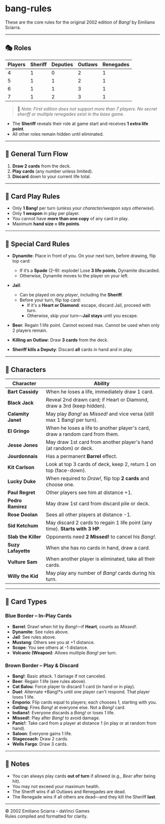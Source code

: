 # bang-rules

These are the core rules for the original 2002 edition of _Bang!_ by Emiliano Sciarra.

---

## 🎭 Roles

| Players | Sheriff | Deputies | Outlaws | Renegades |
| ------- | ------- | -------- | ------- | --------- |
| 4       | 1       | 0        | 2       | 1         |
| 5       | 1       | 1        | 2       | 1         |
| 6       | 1       | 1        | 3       | 1         |
| 7       | 1       | 2        | 3       | 1         |

> 🛑 _Note: First edition does not support more than 7 players. No secret sheriff or multiple renegades exist in the base game._

- The **Sheriff** reveals their role at game start and receives **1 extra life point**.
- All other roles remain hidden until eliminated.

---

## 🔁 General Turn Flow

1. **Draw 2 cards** from the deck.
2. **Play cards** (any number unless limited).
3. **Discard** down to your current life total.

---

## 🔫 Card Play Rules

- Only **1 Bang!** per turn (_unless your character/weapon says otherwise_).
- Only **1 weapon** in play per player.
- You cannot have **more than one copy** of any card in play.
- Maximum **hand size = life points**.

---

## 🧨 Special Card Rules

- **Dynamite**: Place in front of you. On your next turn, before drawing, flip top card:

  - If it’s a **Spade** (2–9): explode! Lose **3 life points**, Dynamite discarded.
  - Otherwise, Dynamite moves to the player on your left.

- **Jail**:

  - Can be played on _any player_, including the **Sheriff**.
  - Before your turn, flip top card:
    - If it's a **Heart or Diamond**: escape, discard Jail, proceed with turn.
    - Otherwise, skip your turn—**Jail stays** until you escape.

- **Beer**: Regain 1 life point. Cannot exceed max. Cannot be used when only 2 players remain.

- **Killing an Outlaw**: Draw **3 cards** from the deck.
- **Sheriff kills a Deputy**: Discard **all** cards in hand and in play.

---

## 👤 Characters

| Character           | Ability                                                                      |
| ------------------- | ---------------------------------------------------------------------------- |
| **Bart Cassidy**    | When he loses a life, immediately draw 1 card.                               |
| **Black Jack**      | Reveal 2nd drawn card; if Heart or Diamond, draw a 3rd (keep hidden).        |
| **Calamity Janet**  | May play _Bang!_ as _Missed!_ and vice versa (still max 1 Bang! per turn).   |
| **El Gringo**       | When he loses a life to another player's card, draw a random card from them. |
| **Jesse Jones**     | May draw 1st card from another player's hand (at random) or deck.            |
| **Jourdonnais**     | Has a permanent **Barrel** effect.                                           |
| **Kit Carlson**     | Look at top 3 cards of deck, keep 2, return 1 on top (face-down).            |
| **Lucky Duke**      | When required to _Draw!_, flip top **2 cards** and choose one.               |
| **Paul Regret**     | Other players see him at distance +1.                                        |
| **Pedro Ramirez**   | May draw 1st card from discard pile or deck.                                 |
| **Rose Doolan**     | Sees all other players at distance -1.                                       |
| **Sid Ketchum**     | May discard 2 cards to regain 1 life point (any time). **Starts with 3 HP**. |
| **Slab the Killer** | Opponents need **2 Missed!** to cancel his _Bang!_.                          |
| **Suzy Lafayette**  | When she has no cards in hand, draw a card.                                  |
| **Vulture Sam**     | When another player is eliminated, take all their cards.                     |
| **Willy the Kid**   | May play any number of _Bang!_ cards during his turn.                        |

---

## 🎴 Card Types

### Blue Border – In-Play Cards

- **Barrel**: Draw! when hit by _Bang!_—if **Heart**, counts as _Missed!_.
- **Dynamite**: See rules above.
- **Jail**: See rules above.
- **Mustang**: Others see you at +1 distance.
- **Scope**: You see others at -1 distance.
- **Volcanic (Weapon)**: Allows multiple _Bang!_ per turn.

### Brown Border – Play & Discard

- **Bang!**: Basic attack. 1 damage if not canceled.
- **Beer**: Regain 1 life (see rules above).
- **Cat Balou**: Force player to discard 1 card (in hand or in play).
- **Duel**: Alternate *Bang!*s until one player can't respond. That player loses 1 life.
- **Emporio**: Flip cards equal to players; each chooses 1, starting with you.
- **Gatling**: Fires _Bang!_ at everyone else. Not a _Bang!_ card.
- **Indians!**: Everyone discards a _Bang!_ or loses 1 life.
- **Missed!**: Play after _Bang!_ to avoid damage.
- **Panic!**: Take card from a player at distance 1 (in play or at random from hand).
- **Saloon**: Everyone gains 1 life.
- **Stagecoach**: Draw 2 cards.
- **Wells Fargo**: Draw 3 cards.

---

## 📝 Notes

- You can always play cards **out of turn** if allowed (e.g., _Beer_ after being hit).
- You may not exceed your maximum health.
- The Sheriff wins if all Outlaws and Renegades are dead.
- The Renegade wins if all others are dead—and they kill the Sheriff **last**.

---

© 2002 Emiliano Sciarra – daVinci Games  
Rules compiled and formatted for clarity.
